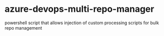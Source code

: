 # azure-devops-multi-repo-manager
powershell script that allows injection of custom processing scripts for bulk repo management
